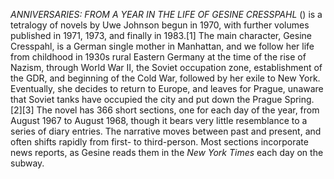 _ANNIVERSARIES: FROM A YEAR IN THE LIFE OF GESINE CRESSPAHL_ () is a tetralogy of novels by Uwe Johnson begun in 1970, with further volumes published in 1971, 1973, and finally in 1983.[1] The main character, Gesine Cresspahl, is a German single mother in Manhattan, and we follow her life from childhood in 1930s rural Eastern Germany at the time of the rise of Nazism, through World War II, the Soviet occupation zone, establishment of the GDR, and beginning of the Cold War, followed by her exile to New York. Eventually, she decides to return to Europe, and leaves for Prague, unaware that Soviet tanks have occupied the city and put down the Prague Spring.[2][3] The novel has 366 short sections, one for each day of the year, from August 1967 to August 1968, though it bears very little resemblance to a series of diary entries. The narrative moves between past and present, and often shifts rapidly from first- to third-person. Most sections incorporate news reports, as Gesine reads them in the _New York Times_ each day on the subway.
